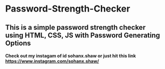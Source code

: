 # Password-Strength-Checker
## This is a simple password strength checker using HTML, CSS, JS with Password Generating Options
#### Check out my instagam of id sohanx.shaw or just hit this link https://www.instagram.com/sohanx.shaw/
